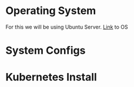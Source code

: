 # Operating System
For this we will be using Ubuntu Server.
[Link](https://ubuntu.com/download/server)  to OS

# System Configs
# Kubernetes Install
